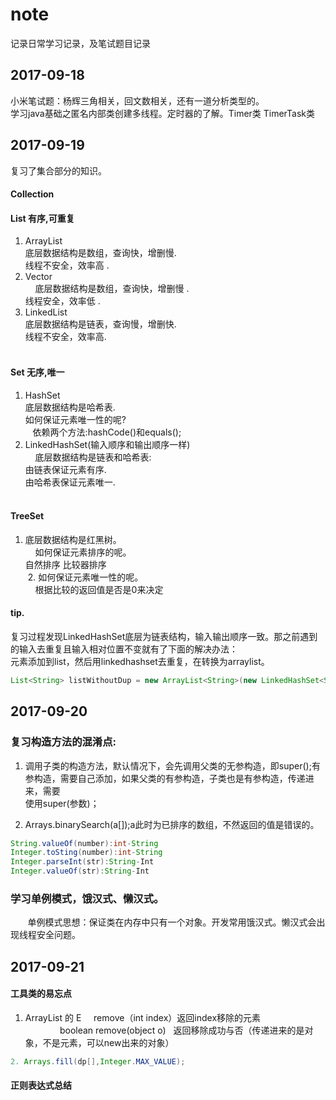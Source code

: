 # note
记录日常学习记录，及笔试题目记录

2017-09-18
-------------------------------------------------------------------

小米笔试题：杨辉三角相关，回文数相关，还有一道分析类型的。<br> 
学习java基础之匿名内部类创建多线程。定时器的了解。Timer类 TimerTask类<br> 

2017-09-19
-----------------------------------------------------------------------------

复习了集合部分的知识。<br> 
#### Collection<br>
#### List 有序,可重复 <br> 
1.  ArrayList <br> 
     底层数据结构是数组，查询快，增删慢.<br> 
     线程不安全，效率高 .<br> 
2.  Vector<br> 
     底层数据结构是数组，查询快，增删慢 .<br> 
     线程安全，效率低 .<br> 
3. LinkedList<br> 
     底层数据结构是链表，查询慢，增删快.<br> 
     线程不安全，效率高.<br> 
      
#### Set 无序,唯一 <br> 
1.  HashSet<br> 
    底层数据结构是哈希表.<br> 
    如何保证元素唯一性的呢?<br> 
    依赖两个方法:hashCode()和equals();<br> 
2. LinkedHashSet(输入顺序和输出顺序一样)<br> 
     底层数据结构是链表和哈希表:<br> 
     由链表保证元素有序.<br> 
     由哈希表保证元素唯一. <br> 
   
#### TreeSet<br> 
1. 底层数据结构是红黑树。 <br> 
     如何保证元素排序的呢。  <br> 
    	自然排序 比较器排序 <br> 
 2. 如何保证元素唯一性的呢。 <br> 
     根据比较的返回值是否是0来决定<br> 

#### tip.
复习过程发现LinkedHashSet底层为链表结构，输入输出顺序一致。那之前遇到的输入去重复且输入相对位置不变就有了下面的解决办法：<br> 
元素添加到list，然后用linkedhashset去重复，在转换为arraylist。<br> 
 ```java
List<String> listWithoutDup = new ArrayList<String>(new LinkedHashSet<String>(list));
```
        
2017-09-20
--------------------------------------------------------------------------------------

 ### 复习构造方法的混淆点:<br>
 1. 调用子类的构造方法，默认情况下，会先调用父类的无参构造，即super();有参构造，需要自己添加，如果父类的有参构造，子类也是有参构造，传递进来，需要<br> 使用super(参数)；<br> 
   
2. Arrays.binarySearch(a[]);a此时为已排序的数组，不然返回的值是错误的。<br> 
 ```java
 String.valueOf(number):int-String
 Integer.toSting(number):int-String
 Integer.parseInt(str):String-Int
 Integer.valueOf(str):String-Int 
 ```
### 学习单例模式，饿汉式、懒汉式。<br> 
        单例模式思想：保证类在内存中只有一个对象。开发常用饿汉式。懒汉式会出现线程安全问题。
        
2017-09-21
--------------------------------------------------------------------------------------
#### 工具类的易忘点
1. ArrayList 的  E     remove（int index）返回index移除的元素<br> 
               boolean remove(object o)   返回移除成功与否（传递进来的是对象，不是元素，可以new出来的对象）<br> 
``` java            
2. Arrays.fill(dp[],Integer.MAX_VALUE);
```
#### 正则表达式总结
